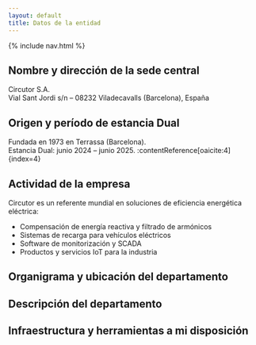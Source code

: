 ```yaml
---
layout: default
title: Datos de la entidad
---
```


{% include nav.html %}

## Nombre y dirección de la sede central  
  Circutor S.A.  
  Vial Sant Jordi s/n – 08232 Viladecavalls (Barcelona), España
  
## Origen y período de estancia Dual  
  Fundada en 1973 en Terrassa (Barcelona).  
  Estancia Dual: junio 2024 – junio 2025. :contentReference[oaicite:4]{index=4}  

## Actividad de la empresa  
Circutor es un referente mundial en soluciones de eficiencia energética eléctrica:  
- Compensación de energía reactiva y filtrado de armónicos  
- Sistemas de recarga para vehículos eléctricos  
- Software de monitorización y SCADA  
- Productos y servicios IoT para la industria
  
## Organigrama y ubicación del departamento  


## Descripción del departamento  


## Infraestructura y herramientas a mi disposición  



